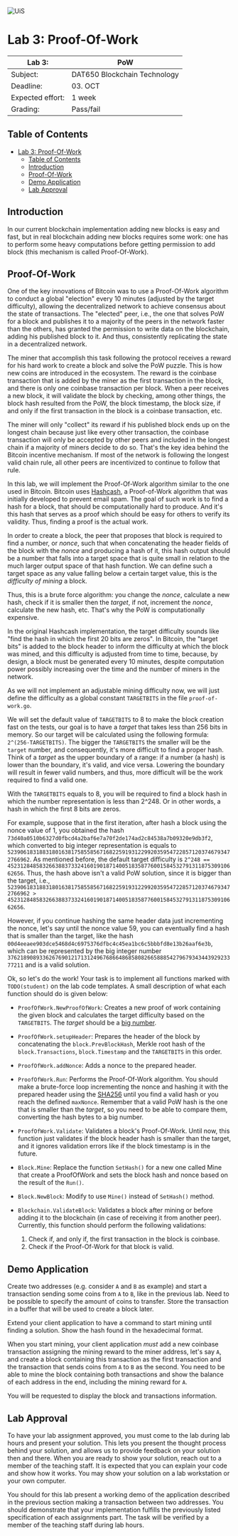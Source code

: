 ![UiS](https://www.uis.no/getfile.php/13391907/Biblioteket/Logo%20og%20veiledninger/UiS_liggende_logo_liten.png)

# Lab 3: Proof-Of-Work

| Lab 3:           | PoW                          |
| ---------------- | ---------------------------- |
| Subject:         | DAT650 Blockchain Technology |
| Deadline:        | 03. OCT                      |
| Expected effort: | 1 week                       |
| Grading:         | Pass/fail                    |

## Table of Contents
- [Lab 3: Proof-Of-Work](#lab-3-proof-of-work)
  - [Table of Contents](#table-of-contents)
  - [Introduction](#introduction)
  - [Proof-Of-Work](#proof-of-work)
  - [Demo Application](#demo-application)
  - [Lab Approval](#lab-approval)

## Introduction

In our current blockchain implementation adding new blocks is easy and fast, but in real blockchain adding new blocks requires some work: one has to perform some heavy computations before getting permission to add block (this mechanism is called Proof-Of-Work).

## Proof-Of-Work

One of the key innovations of Bitcoin was to use a Proof-Of-Work algorithm to conduct a global "election" every 10 minutes (adjusted by the target difficulty), allowing the decentralized network to achieve consensus about the state of transactions.
The "elected" peer, i.e., the one that solves PoW for a block and publishes it to a majority of the peers in the network faster than the others, has granted the permission to write data on the blockchain, adding his published block to it.
And thus, consistently replicating the state in a decentralized network.

The miner that accomplish this task following the protocol receives a reward for his hard work to create a block and solve the PoW puzzle.
This is how new coins are introduced in the ecosystem.
The reward is the coinbase transaction that is added by the miner as the first transaction in the block, and there is only one coinbase transaction per block.
When a peer receives a new block, it will validate the block by checking, among other things, the block hash resulted from the PoW, the block timestamp, the block size, if and only if the first transaction in the block is a coinbase transaction, etc.

The miner will only "collect" its reward if his published block ends up on the longest chain because just like every other transaction, the coinbase transaction will only be accepted by other peers and included in the longest chain if a majority of miners decide to do so.
That's the key idea behind the Bitcoin incentive mechanism.
If most of the network is following the longest valid chain rule, all other peers are incentivized to continue to follow that rule.

In this lab, we will implement the Proof-Of-Work algorithm similar to the one used in Bitcoin.
Bitcoin uses [Hashcash](https://en.wikipedia.org/wiki/Hashcash), a Proof-of-Work algorithm that was initially developed to prevent email spam.
The goal of such work is to find a hash for a block, that should be computationally hard to produce.
And it's this hash that serves as a proof which should be easy for others to verify its validity.
Thus, finding a proof is the actual work.

In order to create a block, the peer that proposes that block is required to find a number, or _​nonce​_, such that when concatenating the header fields of the block with the _nonce_ and producing a hash of it, this hash output should be a number that falls into a target space that is quite small in relation to the much larger output space of that hash function.
We can define such a target space as any value falling below a certain target value, this is the _difficulty of mining_ a block.

Thus, this is a brute force algorithm: you change the _nonce_, calculate a new hash, check if it is smaller then the _target_, if not, increment the _nonce_, calculate the new hash, etc.
That's why the PoW is computationally expensive.

In the original Hashcash implementation, the target difficulty sounds like "find the hash in which the first 20 bits are zeros".
In Bitcoin, the "target bits" is added to the block header to inform the difficulty at which the block was mined, and this difficulty is adjusted from time to time, because, by design, a block must be generated every 10 minutes, despite computation power possibly increasing over the time and the number of miners in the network.

As we will not implement an adjustable mining difficulty now, we will just define the difficulty as a global constant `TARGETBITS` in the file `proof-of-work.go`.

We will set the default value of `TARGETBITS` to 8 to make the block creation fast on the tests, our goal is to have a _target_ that takes less than 256 bits in memory.
So our target will be calculated using the following formula: `2^(256-TARGETBITS)`.
The bigger the `TARGETBITS` the smaller will be the `target` number, and consequently, it's more difficult to find a proper hash.
Think of a _target_ as the upper boundary of a range: if a number (a hash) is lower than the boundary, it's valid, and vice versa.
Lowering the boundary will result in fewer valid numbers, and thus, more difficult will be the work required to find a valid one.

With the `TARGETBITS` equals to 8, you will be required to find a block hash in which the number representation is less than 2^248. Or in other words, a hash in which the first 8 bits are zeros.

For example, suppose that in the first iteration, after hash a block using the nonce value of 1, you obtained the hash `73d40a0510b6327d0fbcd4a2baf6e7a70f2de174ad2c84538a7b09320e9db3f2`, which converted to big integer representation is equals to `52390618318831801638175855856716822591931229920359547228571203746793472766962`.
As mentioned before, the default target difficulty is `2^248 == 452312848583266388373324160190187140051835877600158453279131187530910662656`.
Thus, the hash above isn't a valid PoW solution, since it is bigger than the target, i.e., `52390618318831801638175855856716822591931229920359547228571203746793472766962 > 452312848583266388373324160190187140051835877600158453279131187530910662656`. 

However, if you continue hashing the same header data just incrementing the nonce, let's say until the nonce value 59, you can eventually find a hash that is smaller than the target, like the hash `00d4eeaee903dce5468d4c6975376dfbc4c45ea1bc6c5bbbfd8e13b26aaf6e3b`, which can be represented by the big integer number `376218908933626769012171312496768664868580826658885427967934344392923377211` and is a valid solution.

Ok, so let's do the work!
Your task is to implement all functions marked with `TODO(student)` on the lab code templates.
A small description of what each function should do is given below:

- `ProofOfWork.NewProofOfWork`: Creates a new proof of work containing the given block and calculates the target difficulty based on the `TARGETBITS`. The _target_ should be a [big number](https://golang.org/pkg/math/big/).
- `ProofOfWork.setupHeader`: Prepares the header of the block by concatenating the `block.PrevBlockHash`, Merkle root hash of the `block.Transactions`, `block.Timestamp` and the `TARGETBITS` in this order.
- `ProofOfWork.addNonce`: Adds a nonce to the prepared header.
- `ProofOfWork.Run`: Performs the Proof-Of-Work algorithm. You should make a brute-force loop incrementing the nonce and hashing it with the prepared header using the [SHA256](https://golang.org/pkg/crypto/sha256/) until you find a valid hash or you reach the defined `maxNonce`. Remember that a valid PoW hash is the one that is smaller than the _target_, so you need to be able to compare them, converting the hash bytes to a big number.
- `ProofOfWork.Validate`: Validates a block's Proof-Of-Work. Until now, this function just validates if the block header hash is smaller than the target, and it ignores validation errors like if the block timestamp is in the future.
  
- `Block.Mine`: Replace the function `SetHash()` for a new one called Mine that create a ProofOfWork and sets the block hash and nonce based on the result of the `Run()`.
- `Block.NewBlock`: Modify to use `Mine()` instead of `SetHash()` method.
  
- `Blockchain.ValidateBlock`: Validates a block after mining or before adding it to the blockchain (in case of receiving it from another peer). Currently, this function should perform the following validations:
    1. Check if, and only if, the first transaction in the block is coinbase.
    2. Check if the Proof-Of-Work for that block is valid.

## Demo Application

Create two addresses (e.g. consider `A` and `B` as example) and start a transaction sending some coins from `A` to `B`, like in the previous lab.
Need to be possible to specify the amount of coins to transfer.
Store the transaction in a buffer that will be used to create a block later.

Extend your client application to have a command to start mining until finding a solution. Show the hash found in the hexadecimal format.

When you start mining, your client application *must* add a new coinbase transaction assigning the mining reward to the miner address, let's say `A`, and create a block containing this transaction as the first transaction and the transaction that sends coins from `A` to `B` as the second. You need to be able to mine the block containing both transactions and show the balance of each address in the end, including the mining reward for `A`. 

You will be requested to display the block and transactions information.

## Lab Approval

To have your lab assignment approved, you must come to the lab during lab hours and present your solution. This lets you present the thought process behind your solution, and allows us to provide feedback on your solution then and there.
When you are ready to show your solution, reach out to a member of the teaching staff. It is expected that you can explain your code and show how it works. You may show your solution on a lab workstation or your own computer.

You should for this lab present a working demo of the application described in the previous section making a transaction between two addresses. 
You should demonstrate that your implementation fulfills the previously listed specification of each assignments part.
The task will be verified by a member of the teaching staff during lab hours.